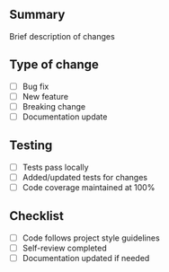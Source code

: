 ## Summary
Brief description of changes

## Type of change
- [ ] Bug fix
- [ ] New feature
- [ ] Breaking change
- [ ] Documentation update

## Testing
- [ ] Tests pass locally
- [ ] Added/updated tests for changes
- [ ] Code coverage maintained at 100%

## Checklist
- [ ] Code follows project style guidelines
- [ ] Self-review completed
- [ ] Documentation updated if needed
